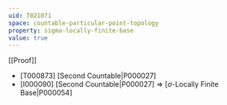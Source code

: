 ```yaml
---
uid: T021071
space: countable-particular-point-topology
property: sigma-locally-finite-base
value: true
---
```

[[Proof]]

* [T000873] [Second Countable|P000027]
* [I000090] [Second Countable|P000027] => [$\sigma$-Locally Finite Base|P000054]

